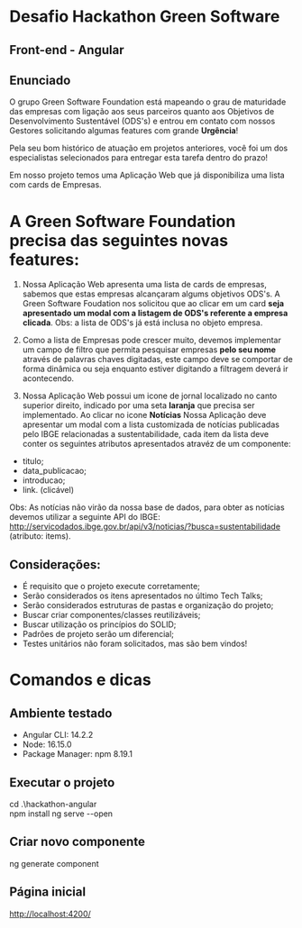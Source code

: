 # Desafio Hackathon Green Software


## Front-end - Angular

## Enunciado

O grupo Green Software Foundation está mapeando o grau de maturidade das empresas com ligação aos seus parceiros quanto aos Objetivos de Desenvolvimento Sustentável (ODS's) e entrou em contato com nossos Gestores solicitando algumas features com grande **Urgência**!

Pela seu bom histórico de atuação em projetos anteriores, você foi um dos especialistas selecionados para entregar esta tarefa dentro do prazo!


Em nosso projeto temos uma Aplicação Web que já disponibiliza uma lista com cards de Empresas.



# A Green Software Foundation precisa das seguintes novas features:

1. Nossa Aplicação Web apresenta uma lista de cards de empresas, sabemos que estas empresas alcançaram algums objetivos ODS's. A Green Software Foudation nos solicitou que ao clicar em um card **seja apresentado um modal com a listagem de ODS's referente a empresa clicada**. 
Obs: a lista de ODS's já está inclusa no objeto empresa.

2. Como a lista de Empresas pode crescer muito, devemos implementar um campo de filtro que permita pesquisar empresas **pelo seu nome** através de palavras chaves digitadas, este campo deve se comportar de forma dinâmica ou seja enquanto estiver digitando a filtragem deverá ir acontecendo.

3. Nossa Aplicação Web possui um icone de jornal localizado no canto superior direito, indicado por uma seta **laranja** que precisa ser implementado. Ao clicar no icone **Notícias** Nossa Aplicação deve apresentar um modal com a lista customizada de notícias publicadas pelo IBGE relacionadas a sustentabilidade, cada item da lista deve conter os seguintes atributos apresentados atravéz de um componente:
* titulo;
* data_publicacao;
* introducao;
* link. (clicável)

Obs: As notícias não virão da nossa base de dados, para obter as notícias devemos utilizar a seguinte API do IBGE: <http://servicodados.ibge.gov.br/api/v3/noticias/?busca=sustentabilidade> (atributo: items).



## Considerações:

* É requisito que o projeto execute corretamente;
* Serão considerados os itens apresentados no último Tech Talks;
* Serão considerados estruturas de pastas e organização do projeto;
* Buscar criar componentes/classes reutilizáveis;
* Buscar utilização os princípios do SOLID;
* Padrões de projeto serão um diferencial;
* Testes unitários não foram solicitados, mas são bem vindos!




# Comandos e dicas

## Ambiente testado
* Angular CLI: 14.2.2
* Node: 16.15.0
* Package Manager: npm 8.19.1

## Executar o projeto
cd .\hackathon-angular\
npm install
ng serve --open

## Criar novo componente
ng generate component <meu-componente>

## Página inicial
<http://localhost:4200/>
